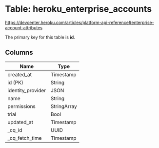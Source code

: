 # Table: heroku_enterprise_accounts
https://devcenter.heroku.com/articles/platform-api-reference#enterprise-account-attributes

The primary key for this table is **id**.


## Columns
| Name          | Type          |
| ------------- | ------------- |
|created_at|Timestamp|
|id (PK)|String|
|identity_provider|JSON|
|name|String|
|permissions|StringArray|
|trial|Bool|
|updated_at|Timestamp|
|_cq_id|UUID|
|_cq_fetch_time|Timestamp|